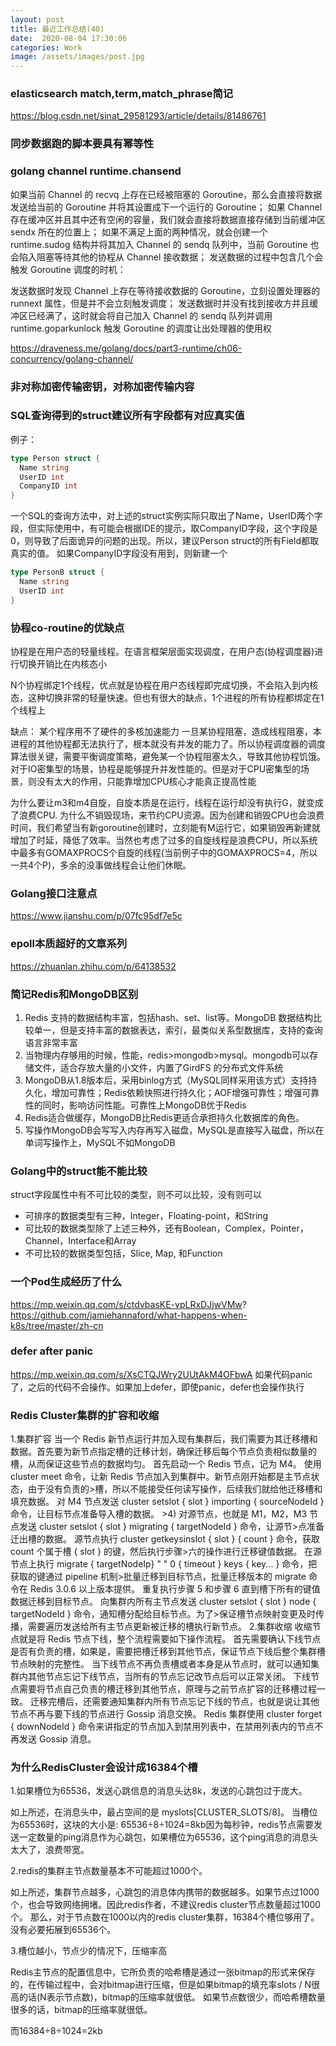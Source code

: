```yaml
---
layout: post
title: 最近工作总结(40)
date:  2020-08-04 17:30:06
categories: Work
image: /assets/images/post.jpg
---
```


### elasticsearch match,term,match_phrase简记
https://blog.csdn.net/sinat_29581293/article/details/81486761

### 同步数据跑的脚本要具有幂等性

### golang channel runtime.chansend
如果当前 Channel 的 recvq 上存在已经被阻塞的 Goroutine，那么会直接将数据发送给当前的 Goroutine 并将其设置成下一个运行的 Goroutine；
如果 Channel 存在缓冲区并且其中还有空闲的容量，我们就会直接将数据直接存储到当前缓冲区 sendx 所在的位置上；
如果不满足上面的两种情况，就会创建一个 runtime.sudog 结构并将其加入 Channel 的 sendq 队列中，当前 Goroutine 也会陷入阻塞等待其他的协程从 Channel 接收数据；
发送数据的过程中包含几个会触发 Goroutine 调度的时机：

发送数据时发现 Channel 上存在等待接收数据的 Goroutine，立刻设置处理器的 runnext 属性，但是并不会立刻触发调度；
发送数据时并没有找到接收方并且缓冲区已经满了，这时就会将自己加入 Channel 的 sendq 队列并调用 runtime.goparkunlock 触发 Goroutine 的调度让出处理器的使用权

https://draveness.me/golang/docs/part3-runtime/ch06-concurrency/golang-channel/

### 非对称加密传输密钥，对称加密传输内容

### SQL查询得到的struct建议所有字段都有对应真实值
例子：
```go
type Person struct {
  Name string
  UserID int
  CompanyID int
}
```
一个SQL的查询方法中，对上述的struct实例实际只取出了Name，UserID两个字段，但实际使用中，有可能会根据IDE的提示，取CompanyID字段，这个字段是0，则导致了后面诡异的问题的出现。所以，建议Person struct的所有Field都取真实的值。
如果CompanyID字段没有用到，则新建一个

```go
type PersonB struct {
  Name string
  UserID int
}
```

### 协程co-routine的优缺点
协程是在用户态的轻量线程。在语言框架层面实现调度，在用户态(协程调度器)进行切换开销比在内核态小

N个协程绑定1个线程，优点就是协程在用户态线程即完成切换，不会陷入到内核态，这种切换非常的轻量快速。但也有很大的缺点，1个进程的所有协程都绑定在1个线程上

缺点：
某个程序用不了硬件的多核加速能力
一旦某协程阻塞，造成线程阻塞，本进程的其他协程都无法执行了，根本就没有并发的能力了。所以协程调度器的调度算法很关键，需要平衡调度策略，避免某一个协程阻塞太久，导致其他协程饥饿。对于IO密集型的场景，协程是能够提升并发性能的。但是对于CPU密集型的场景，则没有太大的作用，只能靠增加CPU核心才能真正提高性能

为什么要让m3和m4自旋，自旋本质是在运行，线程在运行却没有执行G，就变成了浪费CPU. 为什么不销毁现场，来节约CPU资源。因为创建和销毁CPU也会浪费时间，我们希望当有新goroutine创建时，立刻能有M运行它，如果销毁再新建就增加了时延，降低了效率。当然也考虑了过多的自旋线程是浪费CPU，所以系统中最多有GOMAXPROCS个自旋的线程(当前例子中的GOMAXPROCS=4，所以一共4个P)，多余的没事做线程会让他们休眠。

### Golang接口注意点
https://www.jianshu.com/p/07fc95df7e5c

### epoll本质超好的文章系列
https://zhuanlan.zhihu.com/p/64138532

### 简记Redis和MongoDB区别
1. Redis 支持的数据结构丰富，包括hash、set、list等。MongoDB 数据结构比较单一，但是支持丰富的数据表达，索引，最类似关系型数据库，支持的查询语言非常丰富
2. 当物理内存够用的时候，性能，redis>mongodb>mysql。mongodb可以存储文件，适合存放大量的小文件，内置了GirdFS 的分布式文件系统
3. MongoDB从1.8版本后，采用binlog方式（MySQL同样采用该方式）支持持久化，增加可靠性；Redis依赖快照进行持久化；AOF增强可靠性；增强可靠性的同时，影响访问性能。可靠性上MongoDB优于Redis
4. Redis适合做缓存，MongoDB比Redis更适合承担持久化数据库的角色。
5. 写操作MongoDB会写写入内存再写入磁盘，MySQL是直接写入磁盘，所以在单词写操作上，MySQL不如MongoDB

### Golang中的struct能不能比较
struct字段属性中有不可比较的类型，则不可以比较，没有则可以
- 可排序的数据类型有三种，Integer，Floating-point，和String
- 可比较的数据类型除了上述三种外，还有Boolean，Complex，Pointer，Channel，Interface和Array
- 不可比较的数据类型包括，Slice, Map, 和Function

### 一个Pod生成经历了什么
https://mp.weixin.qq.com/s/ctdvbasKE-vpLRxDJjwVMw?
https://github.com/jamiehannaford/what-happens-when-k8s/tree/master/zh-cn

### defer after panic
https://mp.weixin.qq.com/s/XsCTQJWry2UUtAkM4OFbwA
如果代码panic了，之后的代码不会操作。如果加上defer，即使panic，defer也会操作执行

### Redis Cluster集群的扩容和收缩
1.集群扩容
当一个 Redis 新节点运行并加入现有集群后，我们需要为其迁移槽和数据。首先要为新节点指定槽的迁移计划，确保迁移后每个节点负责相似数量的槽，从而保证这些节点的数据均匀。
首先启动一个 Redis 节点，记为 M4。
使用 cluster meet 命令，让新 Redis 节点加入到集群中。新节点刚开始都是主节点状态，由于没有负责的>槽，所以不能接受任何读写操作，后续我们就给他迁移槽和填充数据。
对 M4 节点发送 cluster setslot { slot } importing { sourceNodeId } 命令，让目标节点准备导入槽的数据。 >4) 对源节点，也就是 M1，M2，M3 节点发送 cluster setslot { slot } migrating { targetNodeId } 命令，让源节>点准备迁出槽的数据。
源节点执行 cluster getkeysinslot { slot } { count } 命令，获取 count 个属于槽 { slot } 的键，然后执行步骤>六的操作进行迁移键值数据。
在源节点上执行 migrate { targetNodeIp} " " 0 { timeout } keys { key... } 命令，把获取的键通过 pipeline 机制>批量迁移到目标节点，批量迁移版本的 migrate 命令在 Redis 3.0.6 以上版本提供。
重复执行步骤 5 和步骤 6 直到槽下所有的键值数据迁移到目标节点。
向集群内所有主节点发送 cluster setslot { slot } node { targetNodeId } 命令，通知槽分配给目标节点。为了>保证槽节点映射变更及时传播，需要遍历发送给所有主节点更新被迁移的槽执行新节点。
2.集群收缩
收缩节点就是将 Redis 节点下线，整个流程需要如下操作流程。
首先需要确认下线节点是否有负责的槽，如果是，需要把槽迁移到其他节点，保证节点下线后整个集群槽节点映射的完整性。
当下线节点不再负责槽或者本身是从节点时，就可以通知集群内其他节点忘记下线节点，当所有的节点忘记改节点后可以正常关闭。
下线节点需要将节点自己负责的槽迁移到其他节点，原理与之前节点扩容的迁移槽过程一致。
迁移完槽后，还需要通知集群内所有节点忘记下线的节点，也就是说让其他节点不再与要下线的节点进行 Gossip 消息交换。
Redis 集群使用 cluster forget { downNodeId } 命令来讲指定的节点加入到禁用列表中，在禁用列表内的节点不再发送 Gossip 消息。

### 为什么RedisCluster会设计成16384个槽
1.如果槽位为65536，发送心跳信息的消息头达8k，发送的心跳包过于庞大。

如上所述，在消息头中，最占空间的是 myslots[CLUSTER_SLOTS/8]。 当槽位为65536时，这块的大小是: 65536÷8÷1024=8kb因为每秒钟，redis节点需要发送一定数量的ping消息作为心跳包，如果槽位为65536，这个ping消息的消息头太大了，浪费带宽。

2.redis的集群主节点数量基本不可能超过1000个。

如上所述，集群节点越多，心跳包的消息体内携带的数据越多。如果节点过1000个，也会导致网络拥堵。因此redis作者，不建议redis cluster节点数量超过1000个。 那么，对于节点数在1000以内的redis cluster集群，16384个槽位够用了。没有必要拓展到65536个。

3.槽位越小，节点少的情况下，压缩率高

Redis主节点的配置信息中，它所负责的哈希槽是通过一张bitmap的形式来保存的，在传输过程中，会对bitmap进行压缩，但是如果bitmap的填充率slots / N很高的话(N表示节点数)，bitmap的压缩率就很低。 如果节点数很少，而哈希槽数量很多的话，bitmap的压缩率就很低。

而16384÷8÷1024=2kb
